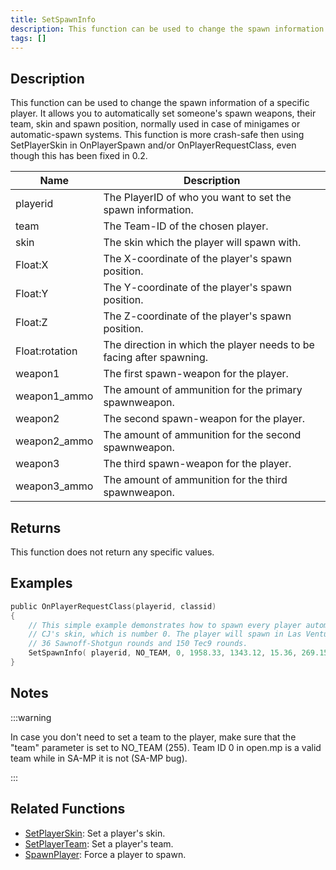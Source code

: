 ```yaml
---
title: SetSpawnInfo
description: This function can be used to change the spawn information of a specific player.
tags: []
---
```


## Description

This function can be used to change the spawn information of a specific player. It allows you to automatically set someone's spawn weapons, their team, skin and spawn position, normally used in case of minigames or automatic-spawn systems. This function is more crash-safe then using SetPlayerSkin in OnPlayerSpawn and/or OnPlayerRequestClass, even though this has been fixed in 0.2.

| Name           | Description                                                          |
| -------------- | -------------------------------------------------------------------- |
| playerid       | The PlayerID of who you want to set the spawn information.           |
| team           | The Team-ID of the chosen player.                                    |
| skin           | The skin which the player will spawn with.                           |
| Float:X        | The X-coordinate of the player's spawn position.                     |
| Float:Y        | The Y-coordinate of the player's spawn position.                     |
| Float:Z        | The Z-coordinate of the player's spawn position.                     |
| Float:rotation | The direction in which the player needs to be facing after spawning. |
| weapon1        | The first spawn-weapon for the player.                               |
| weapon1_ammo   | The amount of ammunition for the primary spawnweapon.                |
| weapon2        | The second spawn-weapon for the player.                              |
| weapon2_ammo   | The amount of ammunition for the second spawnweapon.                 |
| weapon3        | The third spawn-weapon for the player.                               |
| weapon3_ammo   | The amount of ammunition for the third spawnweapon.                  |

## Returns

This function does not return any specific values.

## Examples

```c
public OnPlayerRequestClass(playerid, classid)
{
    // This simple example demonstrates how to spawn every player automatically with
    // CJ's skin, which is number 0. The player will spawn in Las Venturas, with
    // 36 Sawnoff-Shotgun rounds and 150 Tec9 rounds.
    SetSpawnInfo( playerid, NO_TEAM, 0, 1958.33, 1343.12, 15.36, 269.15, 26, 36, 28, 150, 0, 0 );
}
```

## Notes

:::warning

In case you don't need to set a team to the player, make sure that the "team" parameter is set to NO_TEAM (255).
Team ID 0 in open.mp is a valid team while in SA-MP it is not (SA-MP bug).

:::

## Related Functions

- [SetPlayerSkin](SetPlayerSkin): Set a player's skin.
- [SetPlayerTeam](SetPlayerTeam): Set a player's team.
- [SpawnPlayer](SpawnPlayer): Force a player to spawn.
